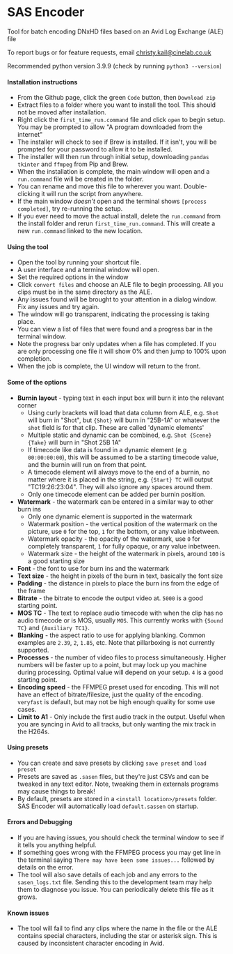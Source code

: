 # SAS Encoder

Tool for batch encoding DNxHD files based on an Avid Log Exchange (ALE) file

To report bugs or for feature requests, email christy.kail@cinelab.co.uk

Recommended python version 3.9.9 (check by running `python3 --version`)

#### Installation instructions

- From the Github page, click the green `Code` button, then `Download zip`
- Extract files to a folder where you want to install the tool. This should not be moved after installation.
- Right click the `first_time_run.command` file and click `open` to begin setup. You may be prompted to allow "A program
  downloaded from the internet"
- The installer will check to see if Brew is installed. If it isn't, you will be prompted for your password to allow it
  to be installed.
- The installer will then run through initial setup, downloading `pandas` `tkinter` and `ffmpeg` from Pip and Brew.
- When the installation is complete, the main window will open and a `run.command` file will be created in the folder.
- You can rename and move this file to wherever you want. Double-clicking it will run the script from anywhere.
- If the main window *doesn't* open and the terminal shows `[process completed]`, try re-running the setup.
- If you ever need to move the actual install, delete the `run.command` from the install folder and
  rerun `first_time_run.command`. This will create a new `run.command` linked to the new location.

#### Using the tool

- Open the tool by running your shortcut file.
- A user interface and a terminal window will open.
- Set the required options in the window
- Click `convert files` and choose an ALE file to begin processing. All you clips must be in the same directory as the ALE.
- Any issues found will be brought to your attention in a dialog window. Fix any issues and try again.
- The window will go transparent, indicating the processing is taking place.
- You can view a list of files that were found and a progress bar in the terminal window.
- Note the progress bar only updates when a file has completed. If you are only processing one file it will show 0% and then jump to 100% upon completion.
- When the job is complete, the UI window will return to the front.

#### Some of the options
- __Burnin layout__ - typing text in each input box will burn it into the relevant corner
  - Using curly brackets will load that data column from ALE, e.g. `Shot` will burn in "Shot", but `{Shot}` will burn in "25B-1A" or whatever the `shot` field is for that clip. These are called 'dynamic elements'
  - Multiple static and dynamic can be combined, e.g. `Shot {Scene} {Take}` will burn in "Shot 25B 1A"
  - If timecode like data is found in a dynamic element (e.g `00:00:00:00`), this will be assumed to be a starting timecode value, and the burnin will run on from that point.
  - A timecode element will always move to the end of a burnin, no matter where it is placed in the string, e.g. `{Start} TC` will output "TC19:26:23:04".  They will also ignore any spaces around them.
  - Only one timecode element can be added per burnin position.
- __Watermark__ - the watermark can be entered in a similar way to other burn ins
  - Only one dynamic element is supported in the watermark
  - Watermark position - the vertical position of the watermark on the picture, use `0` for the top, `1` for the bottom, or any value inbetween.
  - Watermark opacity - the opacity of the watermark, use `0` for completely transparent, `1` for fully opaque, or any value inbetween.
  - Watermark size - the height of the watermark in pixels, around `100` is a good starting size
- __Font__ - the font to use for burn ins and the watermark
- __Text size__ - the height in pixels of the burn in text, basically the font size
- __Padding__ - the distance in pixels to place the burn ins from the edge of the frame
- __Bitrate__ - the bitrate to encode the output video at. `5000` is a good starting point.
- __MOS TC__ - The text to replace audio timecode with when the clip has no audio timecode or is MOS, usually `MOS`. This currently works with `{Sound TC}` and `{Auxiliary TC1}`.
- __Blanking__ - the aspect ratio to use for applying blanking. Common examples are `2.39`, `2`, `1.85`, etc. Note that pillarboxing is not currently supported.
- __Processes__ - the number of video files to process simultaneously. Higher numbers will be faster up to a point, but may lock up you machine during processing. Optimal value will depend on your setup. `4` is a good starting point.
- __Encoding speed__ - the FFMPEG preset used for encoding. This will not have an effect of bitrate/filesize, just the quality of the encoding. `veryfast` is default, but may not be high enough quality for some use cases.
- __Limit to A1__ - Only include the first audio track in the output. Useful when you are syncing in Avid to all tracks, but only wanting the mix track in the H264s.

#### Using presets

- You can create and save presets by clicking `save preset` and `load preset`
- Presets are saved as `.sasen` files, but they're just CSVs and can be tweaked in any text editor. Note, tweaking them in externals programs may cause things to break!
- By default, presets are stored in a `<install location>/presets` folder. SAS Encoder will automatically load `default.sassen` on startup.

#### Errors and Debugging
- If you are having issues, you should check the terminal window to see if it tells you anything helpful.
- If something goes wrong with the FFMPEG process you may get line in the terminal saying `There may have been some issues...` followed by details on the error.
- The tool will also save details of each job and any errors to the `sasen_logs.txt` file. Sending this to the development team may help them to diagnose you issue. You can periodically delete this file as it grows.

#### Known issues
- The tool will fail to find any clips where the name in the file or the ALE contains special characters, including the star or asterisk sign. This is caused by inconsistent character encoding in Avid.
